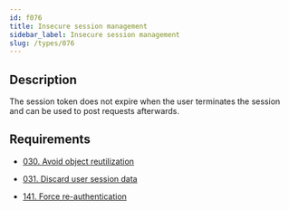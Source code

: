 ```yaml
---
id: f076
title: Insecure session management
sidebar_label: Insecure session management
slug: /types/076
---
```


## Description

The session token does not expire when the user terminates the session
and can be used to post requests afterwards.

## Requirements

- [030. Avoid object reutilization](/criteria/session/030)

- [031. Discard user session data](/criteria/session/031)

- [141. Force re-authentication](/criteria/credentials/141)
